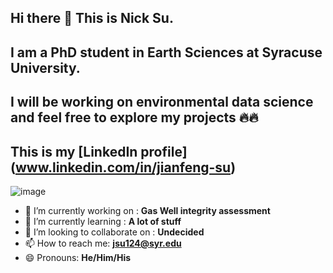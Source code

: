 ## Hi there 👋 This is Nick Su.
## I am a PhD student in Earth Sciences at Syracuse University.
## I will be working on environmental data science and feel free to explore my projects 🔥🔥

## This is my [LinkedIn profile] (www.linkedin.com/in/jianfeng-su) 

![image](https://github.com/user-attachments/assets/9d08b544-0013-49ea-807f-d0a573b44ff4)


- 🔭 I’m currently working on : **Gas Well integrity assessment**
- 🌱 I’m currently learning : **A lot of stuff**
- 👯 I’m looking to collaborate on : **Undecided**
- 📫 How to reach me: **jsu124@syr.edu**
- 😄 Pronouns: **He/Him/His**


